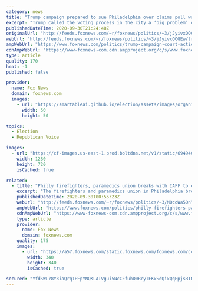 ```yaml
---
category: news
title: "Trump campaign prepared to sue Philadelphia over claims poll watchers were banned"
excerpt: "Trump called the voting process in the city a ‘big problem’ during the first presidential debate."
publishedDateTime: 2020-09-30T21:24:48Z
originalUrl: "http://feeds.foxnews.com/~r/foxnews/politics/~3/jJyivxOOGEw/trump-campaign-court-action-philadelphia-poll-watchers"
webUrl: "http://feeds.foxnews.com/~r/foxnews/politics/~3/jJyivxOOGEw/trump-campaign-court-action-philadelphia-poll-watchers"
ampWebUrl: "https://www.foxnews.com/politics/trump-campaign-court-action-philadelphia-poll-watchers.amp"
cdnAmpWebUrl: "https://www-foxnews-com.cdn.ampproject.org/c/s/www.foxnews.com/politics/trump-campaign-court-action-philadelphia-poll-watchers.amp"
type: article
quality: 170
heat: -1
published: false

provider:
  name: Fox News
  domain: foxnews.com
  images:
    - url: "https://smartableai.github.io/election/assets/images/organizations/foxnews.com-50x50.jpg"
      width: 50
      height: 50

topics:
  - Election
  - Republican Voice

images:
  - url: "https://cf-images.us-east-1.prod.boltdns.net/v1/static/694940094001/eec4502b-d5ce-4a3f-87dd-12117b86f86f/3756bc65-552b-4b92-9bc3-0cab64682194/1280x720/match/image.jpg"
    width: 1280
    height: 720
    isCached: true

related:
  - title: "Philly firefighters, paramedics union breaks with IAFF to endorse Trump"
    excerpt: "The firefighters and paramedics union in Philadelphia broke with the International Association of Fire Fighters to endorse President Trump in the upcoming election, according to a report."
    publishedDateTime: 2020-09-30T00:55:23Z
    webUrl: "http://feeds.foxnews.com/~r/foxnews/politics/~3/MOcoWa5OnY8/philly-firefighters-paramedics-union-breaks-with-iaff-to-endorse-trump"
    ampWebUrl: "https://www.foxnews.com/politics/philly-firefighters-paramedics-union-breaks-with-iaff-to-endorse-trump.amp"
    cdnAmpWebUrl: "https://www-foxnews-com.cdn.ampproject.org/c/s/www.foxnews.com/politics/philly-firefighters-paramedics-union-breaks-with-iaff-to-endorse-trump.amp"
    type: article
    provider:
      name: Fox News
      domain: foxnews.com
    quality: 175
    images:
      - url: "https://a57.foxnews.com/static.foxnews.com/foxnews.com/content/uploads/2018/09/340/340/Frank20Miles20HEADSHOT.jpg?ve=1&tl=1"
        width: 340
        height: 340
        isCached: true

secured: "YfdSWL78Y3iaQrq1PFpYNQKLAIVgui5NcCFfuhD0BcyTFKxSdQixQqHpjsRTNdfI3WHenrxRycY7FPu+Sk1ixuFInZukReKOQrCSK6p68bh9UL9AQgIZpcIq/3EUwxkPS6F0OjkxsubrmGdz41PlbwAwJBiXYrXkyZRn307yztjY+m2sC//cD6/rQ8MOep71KcM0NTf/TLIoUdZmqfqYfjcblndbuZbTwp+DV0nXkaOJLbDwjWEygUs93XE2k30Cif4EjdrXR5A9VZi8Y7NJQq4w7tbPPEWEY0emMsjzcIKeWrkIZFpHSXTomX7LER0z46bch1PQml96LlfFN0aXaYTKZsMMaBeIoT+icJvSJIg=;u41EAERD13ghAxXY8csgKQ=="
---
```


